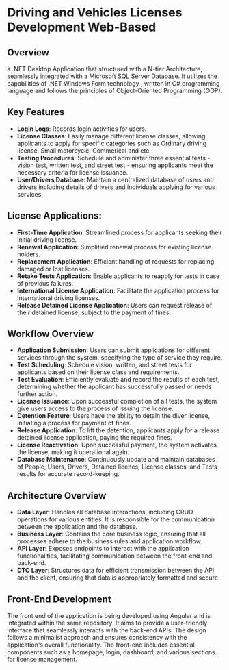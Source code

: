 # Driving and Vehicles Licenses Development Web-Based

## Overview
a .NET Desktop Application that structured with a N-tier Architecture, seamlessly integrated with a Microsoft SQL Server Database. It utilizes the capabilities of .NET Windows Form technology , written in C# programming language and follows the principles of Object-Oriented Programming (OOP).

## Key Features
- **Login Logs**: Records login activities for users.
- **License Classes**: Easily manage different license classes, allowing applicants to apply for specific categories such as Ordinary driving license, Small motorcycle, Commerical and etc.
- **Testing Procedures**: Schedule and administer three essential tests - vision test, written test, and street test - ensuring applicants meet the necessary criteria for license issuance.
- **User/Drivers Database**: Maintain a centralized database of users and drivers including details of drivers and individuals applying for various services.

## License Applications:
- **First-Time Application**: Streamlined process for applicants seeking their initial driving license.
- **Renewal Application**: Simplified renewal process for existing license holders.
- **Replacement Application**: Efficient handling of requests for replacing damaged or lost licenses.
- **Retake Tests Application**: Enable applicants to reapply for tests in case of previous failures.
- **International License Application**: Facilitate the application process for international driving licenses.
- **Release Detained License Application**: Users can request  release of their detained license, subject to the payment of fines.

## Workflow Overview
- **Application Submission**: Users can submit applications for different services through the system, specifying the type of service they require.
- **Test Scheduling**: Schedule vision, written, and street tests for applicants based on their license class and requirements.
- **Test Evaluation**: Efficiently evaluate and record the results of each test, determining whether the applicant has successfully passed or needs further action.
- **License Issuance**: Upon successful completion of all tests, the system give users access to the process of issuing the license.
- **Detention Feature**: Users have the ability to detain the diver license, initiating a process for payment of fines.
- **Release Application**: To lift the detention, applicants apply for a release detained license application, paying the required fines.
- **License Reactivation**: Upon successful payment, the system activates the license, making it operational again.
- **Database Maintenance**: Continuously update and maintain databases of People, Users, Drivers, Detained licenes, License classes, and Tests results for accurate record-keeping.

## Architecture Overview
- **Data Laye**r: Handles all database interactions, including CRUD operations for various entities. It is responsible for the communication between the application and the database.
- **Business Layer**: Contains the core business logic, ensuring that all processes adhere to the business rules and application workflow.
- **API Layer**: Exposes endpoints to interact with the application functionalities, facilitating communication between the front-end and back-end.
- **DTO Layer**: Structures data for efficient transmission between the API and the client, ensuring that data is appropriately formatted and secure.

## Front-End Development
The front end of the application is being developed using Angular and is integrated within the same repository. It aims to provide a user-friendly interface that seamlessly interacts with the back-end APIs. The design follows a minimalist approach and ensures consistency with the application's overall functionality. The front-end includes essential components such as a homepage, login, dashboard, and various sections for license management.

